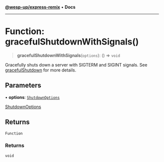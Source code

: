 [**@wesp-up/express-remix**](../README.md) • **Docs**

---

# Function: gracefulShutdownWithSignals()

> **gracefulShutdownWithSignals**(`options`): () => `void`

Gracefully shuts down a server with SIGTERM and SIGINT signals. See
[gracefulShutdown](gracefulShutdown.md) for more details.

## Parameters

• **options**: [`ShutdownOptions`](../interfaces/ShutdownOptions.md)

[ShutdownOptions](../interfaces/ShutdownOptions.md)

## Returns

`Function`

### Returns

`void`
